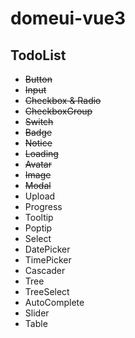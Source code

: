 # domeui-vue3

## TodoList

- ~~Button~~
- ~~Input~~
- ~~Checkbox & Radio~~
- ~~CheckboxGroup~~
- ~~Switch~~
- ~~Badge~~
- ~~Notice~~
- ~~Loading~~
- ~~Avatar~~
- ~~Image~~
- ~~Modal~~
- Upload
- Progress
- Tooltip
- Poptip
- Select
- DatePicker
- TimePicker
- Cascader
- Tree
- TreeSelect
- AutoComplete
- Slider
- Table
